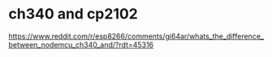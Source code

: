 # ch340 and cp2102
https://www.reddit.com/r/esp8266/comments/gi64ar/whats_the_difference_between_nodemcu_ch340_and/?rdt=45316
